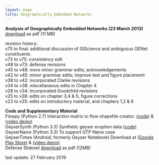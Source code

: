 ```yaml
---
layout: page
title: Geographically Embedded Networks
---
```


<P>
<b>Analysis of Geographically Embedded Networks (23 March 2013)</b><br>
<a href="https://alanglennon.com/public/genets/GlennonPhD.pdf">download</a> as pdf (11 MB)<br>
</P>
<P>
revision history:<br>
v75 to final: additional discussion of GIScience and ambiguous GENet constituents<br>
v73 to v75: consistency edit<br>
v48 to v73: defense revisions<br>
v45 to v48: more minor grammar edits; acknowledgements<br>
v42 to v45: minor grammar edits; improve text and figure placement<br>
v38 to v42: incorporated Clarke revisions<br>
v34 to v38: miscellaneous edits in Chapter 4<br>
v28 to v34: incorporated Goodchild revisions<br>
v25 to v28: edits on chapter 3,4 & 5; figure corrections<br>
v23 to v25: edits on introductory material, and chapters 1,2 & 6
</P>




<P>
<b>Code and Supplementary Material</b><br>
Flowpy (Python 2.7) Interaction matrix to flow shapefile creator. <a href="https://github.com/glennon/FlowpyGIS/">(code)</a> & <a href="https://vimeo.com/9264988">(video demo)</a><br>
GeyserSynth (Python 3.3) Synthetic geyser eruption data <a href="https://alanglennon.com/public/genets/syntheruptmodule.txt">(code)</a><br> 
GeyserNaive (Python 3.3) To support GTP Naive case<br>
GeyserTimes (Android; formerly Geyser Notebook) Download at <a href="https://play.google.com/store/apps/details?id=org.application.geysertimes">(Google Play Store)</a> & <a href="http://www.youtube.com/watch?v=62SWtJdahm8">(video demo)</a><br>
Defense Slideset <a href="https://alanglennon.com/public/genets/GENetsDefense26.pdf">download</a> as pdf (12MB)
</P>

<P>
last update: 27 February 2019
</P>
